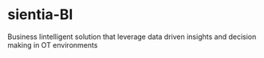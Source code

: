 # sientia-BI
Business Iintelligent solution that leverage data driven insights and decision making in OT environments 
